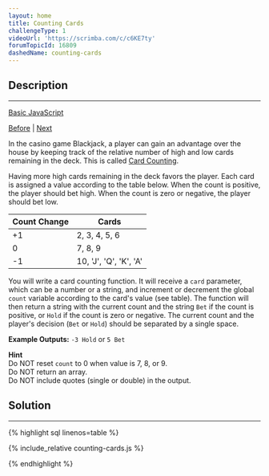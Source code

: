 ```yaml
---
layout: home
title: Counting Cards
challengeType: 1
videoUrl: 'https://scrimba.com/c/c6KE7ty'
forumTopicId: 16809
dashedName: counting-cards
---
```


<div class="row">
<div class="columnStmt" markdown="1">

## Description
------

[Basic JavaScript](./README.md) 

[Before](./return-early-pattern-for-functions.md)  | [Next](./build-javascript-objects.md) 

In the casino game Blackjack, a player can gain an advantage over the house by keeping track of the relative number of high and low cards remaining in the deck. This is called [Card Counting](https://en.wikipedia.org/wiki/Card_counting).

Having more high cards remaining in the deck favors the player. Each card is assigned a value according to the table below. When the count is positive, the player should bet high. When the count is zero or negative, the player should bet low.

<table class='table table-striped'><thead><tr><th>Count Change</th><th>Cards</th></tr></thead><tbody><tr><td>+1</td><td>2, 3, 4, 5, 6</td></tr><tr><td>0</td><td>7, 8, 9</td></tr><tr><td>-1</td><td>10, 'J', 'Q', 'K', 'A'</td></tr></tbody></table>

You will write a card counting function. It will receive a `card` parameter, which can be a number or a string, and increment or decrement the global `count` variable according to the card's value (see table). The function will then return a string with the current count and the string `Bet` if the count is positive, or `Hold` if the count is zero or negative. The current count and the player's decision (`Bet` or `Hold`) should be separated by a single space.

**Example Outputs:** `-3 Hold` or `5 Bet`

**Hint**  
Do NOT reset `count` to 0 when value is 7, 8, or 9.  
Do NOT return an array.  
Do NOT include quotes (single or double) in the output.

</div>
<div class="columnSol" markdown="1">

## Solution
------

{% highlight sql linenos=table %}

{% include_relative counting-cards.js %}

{% endhighlight %}

</div>
</div>

